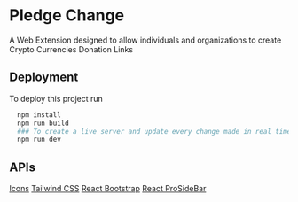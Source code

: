 
# Pledge Change

A Web Extension designed to allow individuals and organizations to create Crypto Currencies Donation Links


## Deployment

To deploy this project run

```bash
  npm install
  npm run build
  ### To create a live server and update every change made in real time
  npm run dev
```


## APIs

[Icons](https://fontawesome.com/icons)
[Tailwind CSS](https://tailwindcss.com/docs)
[React Bootstrap](https://react-bootstrap.github.io/docs/components)
[React ProSideBar](https://www.npmjs.com/package/react-pro-sidebar?activeTab=readme)
